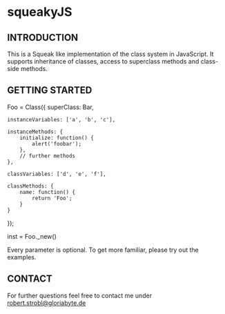 # squeakyJS

## INTRODUCTION

This is a Squeak like implementation of the class system in JavaScript.
It supports inheritance of classes, access to superclass methods and
class-side methods.

## GETTING STARTED

Foo = Class({
	superClass: Bar,

	instanceVariables: ['a', 'b', 'c'],

	instanceMethods: {
		initialize: function() {
			alert('foobar');
		},
		// further methods
	},

	classVariables: ['d', 'e', 'f'],

	classMethods: {
		name: function() {
			return 'Foo';
		}
	}
});

inst = Foo._new()


Every parameter is optional. To get more familiar, please try out
the examples.

## CONTACT

For further questions feel free to contact me under
robert.strobl@gloriabyte.de